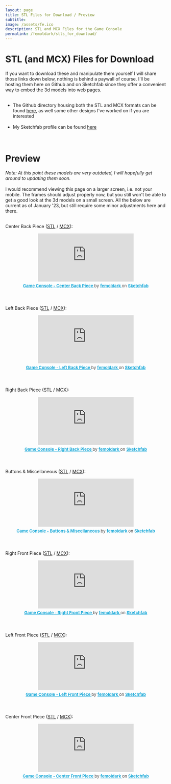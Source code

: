 ```yaml
---
layout: page
title: STL Files for Download / Preview
subtitle: 
image: /assets/fe.ico
description: STL and MCX Files for the Game Console
permalink: /femoldark/stls_for_download/
---
```


<head>
  <link rel="stylesheet" type="text/css" href="/styles/embedded_videos_and_stls.css">
</head>




# STL (and MCX) Files for Download
If you want to download these and manipulate them yourself I will share those links down below, nothing is behind a paywall of course. I'll be hosting them here on Github and on Sketchfab since they offer a convenient way to embed the 3d models into web pages.
<br><br>
- The Github directory housing both the STL and MCX formats can be found <a href="https://github.com/fe-moldark/wesleykent-website/tree/gh-pages/assets/3d_files/new_gamepad" target="_blank" rel="noopener noreferrer">here</a>, as well some other designs I've worked on if you are interested
<br><br>
- My Sketchfab profile can be found <a href="https://sketchfab.com/femoldark" target="_blank" rel="noopener noreferrer">here</a>
<br><br><br>

# Preview
_Note: At this point these models are very outdated, I will hopefully get around to updating them soon._<br><br>
I would recommend viewing this page on a larger screen, i.e. not your mobile. The frames should adjust properly now, but you still won't be able to get a good look at the 3d models on a small screen. All the below are current as of January '23, but still require some minor adjustments here and there.
<br><br>

Center Back Piece ([STL](https://github.com/fe-moldark/wesleykent-website/raw/gh-pages/assets/3d_files/new_gamepad/center%20back%20piece.stl) / [MCX](https://github.com/fe-moldark/wesleykent-website/raw/gh-pages/assets/3d_files/new_gamepad/back%20center.mcx)):<br>
<center>
  <div id="content"> 
    <iframe id="content" title="Game Console - Center Back Piece" frameborder="0" allowfullscreen mozallowfullscreen="true" webkitallowfullscreen="true" allow="autoplay; fullscreen; xr-spatial-tracking" xr-spatial-tracking execution-while-out-of-viewport execution-while-not-rendered web-share src="https://sketchfab.com/models/f9cc6bdd460d491d8f15a5a79d7813e2/embed"> </iframe> <p style="font-size: 13px; font-weight: normal; margin: 5px; color: #4A4A4A;"> <a href="https://sketchfab.com/3d-models/game-console-center-back-piece-f9cc6bdd460d491d8f15a5a79d7813e2?utm_medium=embed&utm_campaign=share-popup&utm_content=f9cc6bdd460d491d8f15a5a79d7813e2" target="_blank" style="font-weight: bold; color: #1CAAD9;"> Game Console - Center Back Piece </a> by <a href="https://sketchfab.com/femoldark?utm_medium=embed&utm_campaign=share-popup&utm_content=f9cc6bdd460d491d8f15a5a79d7813e2" target="_blank" style="font-weight: bold; color: #1CAAD9;"> femoldark </a> on <a href="https://sketchfab.com?utm_medium=embed&utm_campaign=share-popup&utm_content=f9cc6bdd460d491d8f15a5a79d7813e2" target="_blank" style="font-weight: bold; color: #1CAAD9;">Sketchfab</a></p>
  </div>
</center>
<br><br>

Left Back Piece ([STL](https://github.com/fe-moldark/wesleykent-website/raw/gh-pages/assets/3d_files/new_gamepad/back%20left.stl) / [MCX](https://github.com/fe-moldark/wesleykent-website/raw/gh-pages/assets/3d_files/new_gamepad/back%20left.mcx)):<br>
<center>
  <div id="content"> 
    <iframe id="content" title="Game Console - Left Back Piece" frameborder="0" allowfullscreen mozallowfullscreen="true" webkitallowfullscreen="true" allow="autoplay; fullscreen; xr-spatial-tracking" xr-spatial-tracking execution-while-out-of-viewport execution-while-not-rendered web-share src="https://sketchfab.com/models/be33529ec5de40459fe9f7fcdc37e7c8/embed"> </iframe> <p style="font-size: 13px; font-weight: normal; margin: 5px; color: #4A4A4A;"> <a href="https://sketchfab.com/3d-models/game-console-left-back-piece-be33529ec5de40459fe9f7fcdc37e7c8?utm_medium=embed&utm_campaign=share-popup&utm_content=be33529ec5de40459fe9f7fcdc37e7c8" target="_blank" style="font-weight: bold; color: #1CAAD9;"> Game Console - Left Back Piece </a> by <a href="https://sketchfab.com/femoldark?utm_medium=embed&utm_campaign=share-popup&utm_content=be33529ec5de40459fe9f7fcdc37e7c8" target="_blank" style="font-weight: bold; color: #1CAAD9;"> femoldark </a> on <a href="https://sketchfab.com?utm_medium=embed&utm_campaign=share-popup&utm_content=be33529ec5de40459fe9f7fcdc37e7c8" target="_blank" style="font-weight: bold; color: #1CAAD9;">Sketchfab</a></p>
  </div>
</center>
<br><br>

Right Back Piece ([STL](https://github.com/fe-moldark/wesleykent-website/raw/gh-pages/assets/3d_files/new_gamepad/back%20right.stl) / [MCX](https://github.com/fe-moldark/wesleykent-website/raw/gh-pages/assets/3d_files/new_gamepad/back%20right.mcx)):<br>
<center>
  <div id="content"> 
    <iframe id="content" title="Game Console - Right Back Piece" frameborder="0" allowfullscreen mozallowfullscreen="true" webkitallowfullscreen="true" allow="autoplay; fullscreen; xr-spatial-tracking" xr-spatial-tracking execution-while-out-of-viewport execution-while-not-rendered web-share src="https://sketchfab.com/models/fcc6ab3e7ae841b2bd3d80e4dcb615cd/embed"> </iframe> <p style="font-size: 13px; font-weight: normal; margin: 5px; color: #4A4A4A;"> <a href="https://sketchfab.com/3d-models/game-console-right-back-piece-fcc6ab3e7ae841b2bd3d80e4dcb615cd?utm_medium=embed&utm_campaign=share-popup&utm_content=fcc6ab3e7ae841b2bd3d80e4dcb615cd" target="_blank" style="font-weight: bold; color: #1CAAD9;"> Game Console - Right Back Piece </a> by <a href="https://sketchfab.com/femoldark?utm_medium=embed&utm_campaign=share-popup&utm_content=fcc6ab3e7ae841b2bd3d80e4dcb615cd" target="_blank" style="font-weight: bold; color: #1CAAD9;"> femoldark </a> on <a href="https://sketchfab.com?utm_medium=embed&utm_campaign=share-popup&utm_content=fcc6ab3e7ae841b2bd3d80e4dcb615cd" target="_blank" style="font-weight: bold; color: #1CAAD9;">Sketchfab</a></p>
  </div>
</center>
<br><br>


Buttons & Miscellaneous ([STL](https://github.com/fe-moldark/wesleykent-website/raw/gh-pages/assets/3d_files/new_gamepad/buttons.stl) / [MCX](https://github.com/fe-moldark/wesleykent-website/raw/gh-pages/assets/3d_files/new_gamepad/buttons.mcx)):<br>
<center>
  <div id="content"> 
  <iframe id="content" title="Game Console - Buttons & Miscellaneous" frameborder="0" allowfullscreen mozallowfullscreen="true" webkitallowfullscreen="true" allow="autoplay; fullscreen; xr-spatial-tracking" xr-spatial-tracking execution-while-out-of-viewport execution-while-not-rendered web-share src="https://sketchfab.com/models/b99443559b894e5bba662ca0578ece9d/embed"> </iframe> <p style="font-size: 13px; font-weight: normal; margin: 5px; color: #4A4A4A;"> <a href="https://sketchfab.com/3d-models/game-console-buttons-miscellaneous-b99443559b894e5bba662ca0578ece9d?utm_medium=embed&utm_campaign=share-popup&utm_content=b99443559b894e5bba662ca0578ece9d" target="_blank" style="font-weight: bold; color: #1CAAD9;"> Game Console - Buttons & Miscellaneous </a> by <a href="https://sketchfab.com/femoldark?utm_medium=embed&utm_campaign=share-popup&utm_content=b99443559b894e5bba662ca0578ece9d" target="_blank" style="font-weight: bold; color: #1CAAD9;"> femoldark </a> on <a href="https://sketchfab.com?utm_medium=embed&utm_campaign=share-popup&utm_content=b99443559b894e5bba662ca0578ece9d" target="_blank" style="font-weight: bold; color: #1CAAD9;">Sketchfab</a></p>
  </div>
</center>
<br><br>

Right Front Piece ([STL](https://github.com/fe-moldark/wesleykent-website/raw/gh-pages/assets/3d_files/new_gamepad/front%20right%20side%20piece.stl) / [MCX](https://github.com/fe-moldark/wesleykent-website/raw/gh-pages/assets/3d_files/new_gamepad/front%20right%20side%20piece.mcx)):<br>
<center>
  <div id="content"> 
    <iframe id="content" title="Game Console - Right Front Piece" frameborder="0" allowfullscreen mozallowfullscreen="true" webkitallowfullscreen="true" allow="autoplay; fullscreen; xr-spatial-tracking" xr-spatial-tracking execution-while-out-of-viewport execution-while-not-rendered web-share src="https://sketchfab.com/models/1f5beca56a784cb090f2091f5566c904/embed"> </iframe> <p style="font-size: 13px; font-weight: normal; margin: 5px; color: #4A4A4A;"> <a href="https://sketchfab.com/3d-models/game-console-right-front-piece-1f5beca56a784cb090f2091f5566c904?utm_medium=embed&utm_campaign=share-popup&utm_content=1f5beca56a784cb090f2091f5566c904" target="_blank" style="font-weight: bold; color: #1CAAD9;"> Game Console - Right Front Piece </a> by <a href="https://sketchfab.com/femoldark?utm_medium=embed&utm_campaign=share-popup&utm_content=1f5beca56a784cb090f2091f5566c904" target="_blank" style="font-weight: bold; color: #1CAAD9;"> femoldark </a> on <a href="https://sketchfab.com?utm_medium=embed&utm_campaign=share-popup&utm_content=1f5beca56a784cb090f2091f5566c904" target="_blank" style="font-weight: bold; color: #1CAAD9;">Sketchfab</a></p>
  </div>
</center>
<br><br>

Left Front Piece ([STL](https://github.com/fe-moldark/wesleykent-website/raw/gh-pages/assets/3d_files/new_gamepad/front%20left%20side%20piece.stl) / [MCX](https://github.com/fe-moldark/wesleykent-website/raw/gh-pages/assets/3d_files/new_gamepad/front%20left%20side%20piece.mcx)):<br>
<center>
  <div id="content"> 
    <iframe id="content" title="Game Console - Left Front Piece" frameborder="0" allowfullscreen mozallowfullscreen="true" webkitallowfullscreen="true" allow="autoplay; fullscreen; xr-spatial-tracking" xr-spatial-tracking execution-while-out-of-viewport execution-while-not-rendered web-share src="https://sketchfab.com/models/4f7dd934c0db428a9f5b972475c0bc21/embed"> </iframe> <p style="font-size: 13px; font-weight: normal; margin: 5px; color: #4A4A4A;"> <a href="https://sketchfab.com/3d-models/game-console-left-front-piece-4f7dd934c0db428a9f5b972475c0bc21?utm_medium=embed&utm_campaign=share-popup&utm_content=4f7dd934c0db428a9f5b972475c0bc21" target="_blank" style="font-weight: bold; color: #1CAAD9;"> Game Console - Left Front Piece </a> by <a href="https://sketchfab.com/femoldark?utm_medium=embed&utm_campaign=share-popup&utm_content=4f7dd934c0db428a9f5b972475c0bc21" target="_blank" style="font-weight: bold; color: #1CAAD9;"> femoldark </a> on <a href="https://sketchfab.com?utm_medium=embed&utm_campaign=share-popup&utm_content=4f7dd934c0db428a9f5b972475c0bc21" target="_blank" style="font-weight: bold; color: #1CAAD9;">Sketchfab</a></p>
  </div>
</center>
<br><br>

Center Front Piece ([STL](https://github.com/fe-moldark/wesleykent-website/raw/gh-pages/assets/3d_files/new_gamepad/front%20center.stl) / [MCX](https://github.com/fe-moldark/wesleykent-website/raw/gh-pages/assets/3d_files/new_gamepad/front%20center.mcx)):<br>
<center>
  <div id="content"> 
    <iframe id="content" title="Game Console - Center Front Piece" frameborder="0" allowfullscreen mozallowfullscreen="true" webkitallowfullscreen="true" allow="autoplay; fullscreen; xr-spatial-tracking" xr-spatial-tracking execution-while-out-of-viewport execution-while-not-rendered web-share src="https://sketchfab.com/models/20f731f36d234a7e82279146af737aac/embed"> </iframe> <p style="font-size: 13px; font-weight: normal; margin: 5px; color: #4A4A4A;"> <a href="https://sketchfab.com/3d-models/game-console-center-front-piece-20f731f36d234a7e82279146af737aac?utm_medium=embed&utm_campaign=share-popup&utm_content=20f731f36d234a7e82279146af737aac" target="_blank" style="font-weight: bold; color: #1CAAD9;"> Game Console - Center Front Piece </a> by <a href="https://sketchfab.com/femoldark?utm_medium=embed&utm_campaign=share-popup&utm_content=20f731f36d234a7e82279146af737aac" target="_blank" style="font-weight: bold; color: #1CAAD9;"> femoldark </a> on <a href="https://sketchfab.com?utm_medium=embed&utm_campaign=share-popup&utm_content=20f731f36d234a7e82279146af737aac" target="_blank" style="font-weight: bold; color: #1CAAD9;">Sketchfab</a></p>
  </div>
</center>
<br><br>






